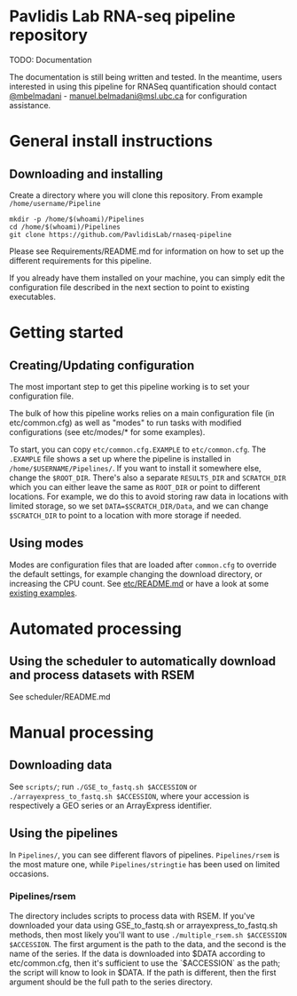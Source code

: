 # Pavlidis Lab RNA-seq pipeline repository

TODO: Documentation

The documentation is still being written and tested. In the meantime, users interested in using this pipeline for RNASeq quantification should contact [@mbelmadani](https://github.com/mbelmadani) - manuel.belmadani@msl.ubc.ca for configuration assistance.

# General install instructions

## Downloading and installing
Create a directory where you will clone this repository. From example `/home/username/Pipeline`

```
mkdir -p /home/$(whoami)/Pipelines
cd /home/$(whoami)/Pipelines
git clone https://github.com/PavlidisLab/rnaseq-pipeline
```

Please see Requirements/README.md for information on how to set up the different requirements for this pipeline.

If you already have them installed on your machine, you can simply edit the configuration file described in the next section to point to existing executables.

# Getting started

## Creating/Updating configuration
The most important step to get this pipeline working is to set your configuration file.

The bulk of how this pipeline works relies on a main configuration file (in etc/common.cfg) as well as "modes" to run tasks with modified configurations (see etc/modes/* for some examples).

To start, you can copy `etc/common.cfg.EXAMPLE` to `etc/common.cfg`. The `.EXAMPLE` file shows a set up where the pipeline is installed in `/home/$USERNAME/Pipelines/`. If you want to install it somewhere else, change the `$ROOT_DIR`. There's also a separate `RESULTS_DIR` and `SCRATCH_DIR` which you can either leave the same as `ROOT_DIR` or point to different locations. For example, we do this to avoid storing raw data in locations with limited storage, so we set `DATA=$SCRATCH_DIR/Data`, and we can change `$SCRATCH_DIR` to point to a location with more storage if needed.

## Using modes

Modes are configuration files that are loaded after `common.cfg` to override the default settings, for example changing the download directory, or increasing the CPU count. See [etc/README.md](https://github.com/PavlidisLab/rnaseq-pipeline/blob/master/etc/README.md) or have a look at some [existing examples](https://github.com/PavlidisLab/rnaseq-pipeline/blob/master/etc/modes/).

# Automated processing

## Using the scheduler to automatically download and process datasets with RSEM

See scheduler/README.md

# Manual processing

## Downloading data
See `scripts/`; run `./GSE_to_fastq.sh $ACCESSION` or `./arrayexpress_to_fastq.sh $ACCESSION`, where your accession is respectively a GEO series or an ArrayExpress identifier.

## Using the pipelines

In `Pipelines/`, you can see different flavors of pipelines. `Pipelines/rsem` is the most mature one, while `Pipelines/stringtie` has been used on limited occasions. 

### Pipelines/rsem

The directory includes scripts to process data with RSEM. If you've downloaded your data using GSE_to_fastq.sh or arrayexpress_to_fastq.sh methods, then most likely you'll want to use `./multiple_rsem.sh $ACCESSION $ACCESSION`. The first argument is the path to the data, and the second is the name of the series. If the data is downloaded into $DATA according to etc/common.cfg, then it's sufficient to use the `$ACCESSION` as the path; the script will know to look in $DATA. If the path is different, then the first argument should be the full path to the series directory.

